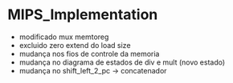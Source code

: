# MIPS_Implementation
- modificado mux memtoreg
- excluido zero extend do load size
- mudança nos fios de controle da memoria
- mudança no diagrama de estados de div e mult (novo estado)
- mudança no shift_left_2_pc -> concatenador
